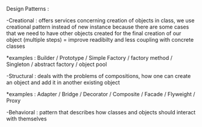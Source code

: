 Design Patterns :

-Creational : offers services concerning creation of objects in class, we use creational pattern instead of new instance because there are some cases that we need to have other objects created for the final creation of our object (multiple steps) = improve readibilty and less coupling with concrete classes

*examples : Builder / Prototype  / Simple Factory / factory method / Singleton / abstract factory / object pool

-Structural : deals with the problems of compositions, how one can create an object and add it in another existing object

*examples : Adapter / Bridge / Decorator / Composite / Facade / Flyweight / Proxy

-Behavioral : pattern that describes how classes and objects should interact with themselves
